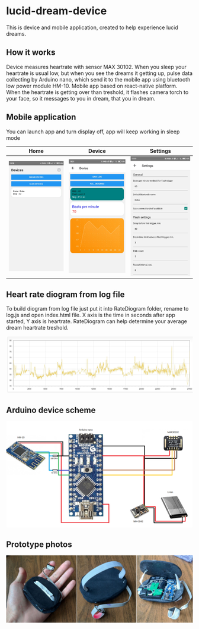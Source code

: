 # lucid-dream-device
This is device and mobile application, created to help experience lucid dreams.

## How it works
Device measures heartrate with sensor MAX 30102. When you sleep your heartrate is usual low, but when you see the dreams it getting up, pulse data collecting by Arduino nano, which send it to the mobile app using bluetooth low power module HM-10. Mobile app based on react-native platform. When the heartrate is getting over than treshold, it flashes camera torch to your face, so it messages to you in dream, that you in dream.

## Mobile application
You can launch app and turn display off, app will keep working in sleep mode

 Home | Device  | Settings
:-------------------------:|:-------------------------:|:-------------------------:
 ![](https://github.com/seag86/lucid-dream-device/blob/main/images/Screenshot_1.jpg) | ![](https://github.com/seag86/lucid-dream-device/blob/main/images/Screenshot_2.jpg) | ![](https://github.com/seag86/lucid-dream-device/blob/main/images/Screenshot_3.jpg)  


## Heart rate diogram from log file
To build diogram from log file just put it into RateDiogram folder, rename to log.js and open index.html file. X axis is the time in seconds after app started, Y axis is heartrate. RateDiogram can help determine your average dream heartrate treshold.

![RateDiogram script](https://github.com/seag86/lucid-dream-device/blob/main/RateDiogram/example_diogram.jpg)

## Arduino device scheme
![](https://github.com/seag86/lucid-dream-device/blob/main/images/scheme.png)

## Prototype photos
![](https://github.com/seag86/lucid-dream-device/blob/main/images/prototype.jpg)
